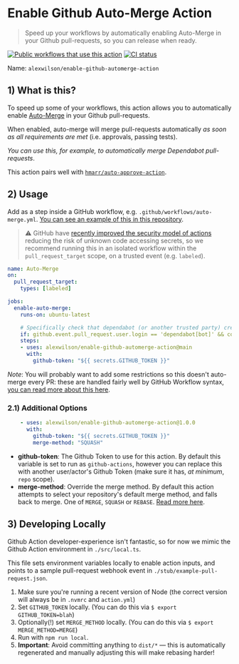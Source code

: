 # Enable Github Auto-Merge Action

> Speed up your workflows by automatically enabling Auto-Merge in your Github pull-requests, so you can release when ready.

[![Public workflows that use this action](https://img.shields.io/endpoint?url=https%3A%2F%2Fapi-git-master.endbug.vercel.app%2Fapi%2Fgithub-actions%2Fused-by%3Faction%3Dalexwilson%2Fenable-github-automerge-action%26badge%3Dtrue)](https://github.com/search?o=desc&q=alexwilson%2Fenable-github-automerge-action+path%3A.github%2Fworkflows+language%3AYAML&s=&type=Code)
[![CI status](https://github.com/alexwilson/enable-github-automerge-action/workflows/Test/badge.svg)](https://github.com/alexwilson/enable-github-automerge-action/actions?query=workflow%Test)


Name: `alexwilson/enable-github-automerge-action`

## 1) What is this?

To speed up some of your workflows, this action allows you to automatically enable [Auto-Merge](https://docs.github.com/en/github/collaborating-with-issues-and-pull-requests/automatically-merging-a-pull-request) in your Github pull-requests.  

When enabled, auto-merge will merge pull-requests automatically _as soon as all requirements are met_ (i.e. approvals, passing tests).

_You can use this, for example, to automatically merge Dependabot pull-requests_.

This action pairs well with [`hmarr/auto-approve-action`](https://github.com/hmarr/auto-approve-action).

## 2) Usage

Add as a step inside a GitHub workflow, e.g. `.github/workflows/auto-merge.yml`.  [You can see an example of this in this repository](./.github/workflows/auto-merge-dependabot.yml).

> ⚠️  GitHub have [recently improved the security model of actions](https://github.blog/changelog/2021-02-19-github-actions-workflows-triggered-by-dependabot-prs-will-run-with-read-only-permissions/) reducing the risk of unknown code accessing secrets, so we recommend running this in an isolated workflow within the `pull_request_target` scope, on a trusted event (e.g. `labeled`).

```yaml
name: Auto-Merge
on:
  pull_request_target:
    types: [labeled]

jobs:
  enable-auto-merge:
    runs-on: ubuntu-latest

    # Specifically check that dependabot (or another trusted party) created this pull-request, and that it has been labelled correctly.
    if: github.event.pull_request.user.login == 'dependabot[bot]' && contains(github.event.pull_request.labels.*.name, 'dependencies')
    steps:
    - uses: alexwilson/enable-github-automerge-action@main
      with:
        github-token: "${{ secrets.GITHUB_TOKEN }}"
```

*Note*: You will probably want to add some restrictions so this doesn't auto-merge every PR: these are handled fairly well by GitHub Workflow syntax, [you can read more about this here](https://docs.github.com/en/actions/reference/workflow-syntax-for-github-actions#jobsjob_idstepsif).

### 2.1) Additional Options

```yaml
    - uses: alexwilson/enable-github-automerge-action@1.0.0
      with:
        github-token: "${{ secrets.GITHUB_TOKEN }}"
        merge-method: "SQUASH"
```

- **github-token**: The Github Token to use for this action.  By default this variable is set to run as `github-actions`, however you can replace this with another user/actor's Github Token (make sure it has, _at minimum_, `repo` scope).
- **merge-method**: Override the merge method.  By default this action attempts to select your repository's default merge method, and falls back to merge.  One of `MERGE`, `SQUASH` or `REBASE`.  [Read more here](https://docs.github.com/en/graphql/reference/enums#pullrequestmergemethod).

## 3) Developing Locally

Github Action developer-experience isn't fantastic, so for now we mimic the Github Action environment in `./src/local.ts`.

This file sets environment variables locally to enable action inputs, and points to a sample pull-request webhook event in `./stub/example-pull-request.json`.

1. Make sure you're running a recent version of Node (the correct version will always be in `.nvmrc` and `action.yml`)
2. Set `GITHUB_TOKEN` locally.  (You can do this via `$ export GITHUB_TOKEN=blah`)
3. Optionally(!) set `MERGE_METHOD` locally.  (You can do this via `$ export MERGE_METHOD=MERGE`)
4. Run with `npm run local`.
5. **Important**: Avoid committing anything to `dist/*` — this is automatically regenerated and manually adjusting this will make rebasing harder!
